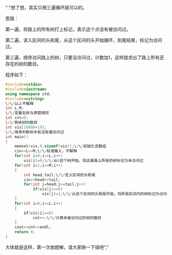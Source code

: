 ":"想了想，其实只用三遍循环就可以的。

思路：

第一遍，将路上的所有树打上标记，表示这个点没有被访问过。

第二遍，读入区间的头和尾，从这个区间的头开始循环，到尾结束，标记为访问过。

第三遍，顺序访问路上的树，只要没访问过，计数加1，这样就求出了路上所有还存在的树的数目。


程序如下：

```cpp
#include<cstdio>
#include<iostream>
using namespace std;
#include<cstring>
\/\/以上不解释
int L,M;
\/\/变量名称与原题相同
int cnt=0;
\/\/剩余树的数目
int vis[10000+10];
\/\/用来判断树木有没有被访问过
int main()
{
    memset(vis,0,sizeof(vis));\/\/初始化该数组
    cin>>L>>M;\/\/标准输入，不解释
    for(int i=0;i<=L;i++)
        vis[i]=0;\/\/从0这个树开始，将这条路上所有的树标记为未访问过
    for(int i=1;i<=M;i++)
    {
        int head,tail;\/\/定义区间的头和尾
        cin>>head>>tail;
        for(int j=head;j<=tail;j++)
            if(vis[j]==0)
                vis[j]=1;\/\/从这个区间的头和尾开始，将所有区间内的树标记为访问过
    }
    for(int i=0;i<=L;i++)
    {
        if(vis[i]==0)
            cnt++;\/\/计算未被访问过的树的数目
    }
    cout<<cnt<<endl;
    return 0;
} 
```
大体就是这样，第一次放题解，请大家揪一下错吧","